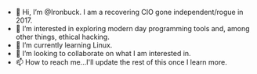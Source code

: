- 👋 Hi, I’m @Ironbuck.  I am a recovering CIO gone independent/rogue in 2017.
- 👀 I’m interested in exploring modern day programming tools and, among other things, ethical hacking.
- 🌱 I’m currently learning Linux.
- 💞️ I’m looking to collaborate on what I am interested in.
- 📫 How to reach me...I'll update the rest of this once I learn more.

<!---
Ironbuck/Ironbuck is a ✨ special ✨ repository because its `README.md` (this file) appears on your GitHub profile.
You can click the Preview link to take a look at your changes.
--->
